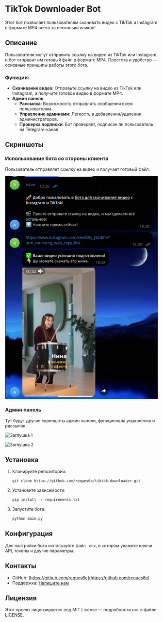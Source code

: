 # TikTok Downloader Bot

Этот бот позволяет пользователям скачивать видео с TikTok и Instagram в формате MP4 всего за несколько кликов!

## Описание

Пользователи могут отправить ссылку на видео из TikTok или Instagram, и бот отправит им готовый файл в формате MP4. Простота и удобство — основные принципы работы этого бота.

### Функции:
- **Скачивание видео**: Отправьте ссылку на видео из TikTok или Instagram, и получите готовое видео в формате MP4.
- **Админ панель**:
  - **Рассылка**: Возможность отправлять сообщения всем пользователям.
  - **Управление админами**: Легкость в добавлении/удалении администраторов.
  - **Проверка подписки**: Бот проверяет, подписан ли пользователь на Telegram-канал.

## Скриншоты

### Использование бота со стороны клиента

Пользователь отправляет ссылку на видео и получает готовый файл:

![Пример использования](docs/assets/example.png)

### Админ панель

Тут будут другие скриншоты админ панели, функционала управления и рассылок.

![Заглушка 1](docs/assets/admin_panel_1.png)

![Заглушка 2](docs/assets/admin_panel_2.png)

## Установка

1. Клонируйте репозиторий:
    ```bash
    git clone https://github.com/reques6e/tiktok-downloader.git
    ```

2. Установите зависимости:
    ```bash
    pip install -r requirements.txt
    ```

3. Запустите бота:
    ```bash
    python main.py
    ```

## Конфигурация

Для настройки бота используйте файл `.env`, в котором укажите ключи API, токены и другие параметры.

## Контакты

- GitHub: [https://github.com/reques6e](https://github.com/reques6e)
- Поддержка: [Напишите нам](https://t.me/rqs6e)

## Лицензия

Этот проект лицензируется под MIT License — подробности см. в файле [LICENSE](LICENSE).
